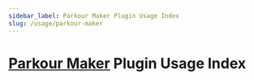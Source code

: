```yaml
---
sidebar_label: Parkour Maker Plugin Usage Index
slug: /usage/parkour-maker
---
```


# [Parkour Maker](https://github.com/noonmaru/parkour-maker) Plugin Usage Index